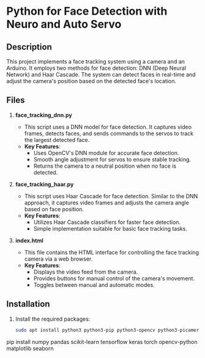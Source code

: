 # Python for Face Detection with Neuro and Auto Servo

## Description
This project implements a face tracking system using a camera and an Arduino. It employs two methods for face detection: DNN (Deep Neural Network) and Haar Cascade. The system can detect faces in real-time and adjust the camera's position based on the detected face's location.

## Files
1. **face_tracking_dnn.py**
   - This script uses a DNN model for face detection. It captures video frames, detects faces, and sends commands to the servos to track the largest detected face.
   - **Key Features**:
     - Uses OpenCV's DNN module for accurate face detection.
     - Smooth angle adjustment for servos to ensure stable tracking.
     - Returns the camera to a neutral position when no face is detected.

2. **face_tracking_haar.py**
   - This script uses Haar Cascade for face detection. Similar to the DNN approach, it captures video frames and adjusts the camera angle based on face position.
   - **Key Features**:
     - Utilizes Haar Cascade classifiers for faster face detection.
     - Simple implementation suitable for basic face tracking tasks.

3. **index.html**
   - This file contains the HTML interface for controlling the face tracking camera via a web browser.
   - **Key Features**:
     - Displays the video feed from the camera.
     - Provides buttons for manual control of the camera's movement.
     - Toggles between manual and automatic modes.

## Installation
1. Install the required packages:
   ```bash
   sudo apt install python3 python3-pip python3-opencv python3-picamera
pip install numpy pandas scikit-learn tensorflow keras torch opencv-python matplotlib seaborn
